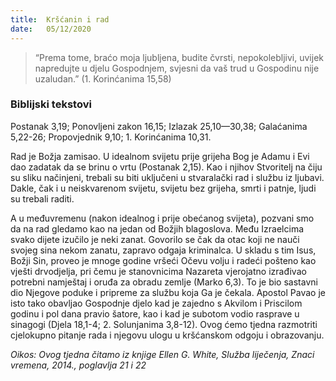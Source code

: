 ```yaml
---
title:  Kršćanin i rad
date:   05/12/2020
---
```


> <p></p>
> “Prema tome, braćo moja ljubljena, budite čvrsti, nepokolebljivi, uvijek napredujte u djelu Gospodnjem, svjesni da vaš trud u Gospodinu nije uzaludan.” (1. Korinćanima 15,58)

### Biblijski tekstovi
Postanak 3,19; Ponovljeni zakon 16,15; Izlazak 25,10—30,38; Galaćanima 5,22-26; Propovjednik 9,10; 1. Korinćanima 10,31.

Rad je Božja zamisao. U idealnom svijetu prije grijeha Bog je Adamu i Evi dao zadatak da se brinu o vrtu (Postanak 2,15). Kao i njihov Stvoritelj na čiju su sliku načinjeni, trebali su biti uključeni u stvaralački rad i službu iz ljubavi. Dakle, čak i u neiskvarenom svijetu, svijetu bez grijeha, smrti i patnje, ljudi su trebali raditi.

A u međuvremenu (nakon idealnog i prije obećanog svijeta), pozvani smo da na rad gledamo kao na jedan od Božjih blagoslova. Među Izraelcima svako dijete izučilo je neki zanat. Govorilo se čak da otac koji ne nauči svojeg sina nekom zanatu, zapravo odgaja kriminalca. U skladu s tim Isus, Božji Sin, proveo je mnoge godine vršeći Očevu volju i radeći pošteno kao vješti drvodjelja, pri čemu je stanovnicima Nazareta vjerojatno izrađivao potrebni namještaj i oruđa za obradu zemlje (Marko 6,3). To je bio sastavni dio Njegove poduke i pripreme za službu koja Ga je čekala. Apostol Pavao je isto tako obavljao Gospodnje djelo kad je zajedno s Akvilom i Priscilom godinu i pol dana pravio šatore, kao i kad je subotom vodio rasprave u sinagogi (Djela 18,1-4; 2. Solunjanima 3,8-12). Ovog ćemo tjedna razmotriti cjelokupno pitanje rada i njegovu ulogu u kršćanskom odgoju i obrazovanju.

*Oikos: Ovog tjedna čitamo iz knjige Ellen G. White, Služba liječenja, Znaci vremena, 2014., poglavlja 21 i 22*